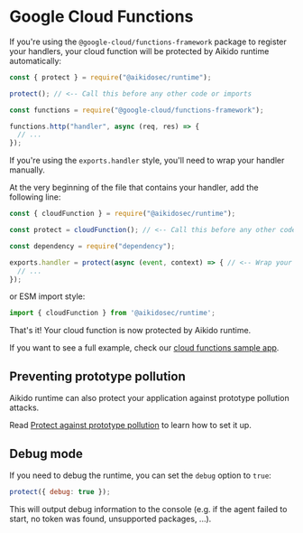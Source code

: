 # Google Cloud Functions

If you're using the `@google-cloud/functions-framework` package to register your handlers, your cloud function will be protected by Aikido runtime automatically:

```js
const { protect } = require("@aikidosec/runtime");

protect(); // <-- Call this before any other code or imports

const functions = require("@google-cloud/functions-framework");

functions.http("handler", async (req, res) => {
  // ...
});
```

If you're using the `exports.handler` style, you'll need to wrap your handler manually.

At the very beginning of the file that contains your handler, add the following line:

```js
const { cloudFunction } = require("@aikidosec/runtime");

const protect = cloudFunction(); // <-- Call this before any other code or imports

const dependency = require("dependency");

exports.handler = protect(async (event, context) => { // <-- Wrap your handler with protect
  // ...
});
```

or ESM import style:

```js
import { cloudFunction } from '@aikidosec/runtime';
```

That's it! Your cloud function is now protected by Aikido runtime.

If you want to see a full example, check our [cloud functions sample app](../sample-apps/cloud-functions-v1-mongodb).

## Preventing prototype pollution

Aikido runtime can also protect your application against prototype pollution attacks.

Read [Protect against prototype pollution](./prototype-pollution.md) to learn how to set it up.

## Debug mode

If you need to debug the runtime, you can set the `debug` option to `true`:

```js
protect({ debug: true });
```

This will output debug information to the console (e.g. if the agent failed to start, no token was found, unsupported packages, ...).
